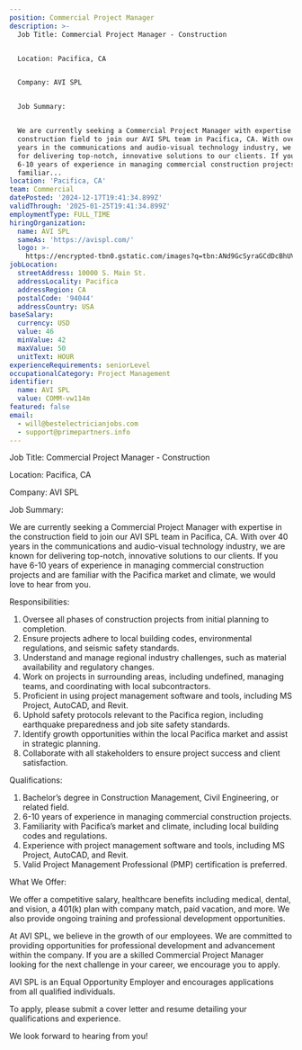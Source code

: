 ```yaml
---
position: Commercial Project Manager
description: >-
  Job Title: Commercial Project Manager - Construction


  Location: Pacifica, CA


  Company: AVI SPL


  Job Summary:


  We are currently seeking a Commercial Project Manager with expertise in the
  construction field to join our AVI SPL team in Pacifica, CA. With over 40
  years in the communications and audio-visual technology industry, we are known
  for delivering top-notch, innovative solutions to our clients. If you have
  6-10 years of experience in managing commercial construction projects and are
  familiar...
location: 'Pacifica, CA'
team: Commercial
datePosted: '2024-12-17T19:41:34.899Z'
validThrough: '2025-01-25T19:41:34.899Z'
employmentType: FULL_TIME
hiringOrganization:
  name: AVI SPL
  sameAs: 'https://avispl.com/'
  logo: >-
    https://encrypted-tbn0.gstatic.com/images?q=tbn:ANd9GcSyraGCdDcBhUVCLjb9MI2McsVysMD7wjYlIQ&s
jobLocation:
  streetAddress: 10000 S. Main St.
  addressLocality: Pacifica
  addressRegion: CA
  postalCode: '94044'
  addressCountry: USA
baseSalary:
  currency: USD
  value: 46
  minValue: 42
  maxValue: 50
  unitText: HOUR
experienceRequirements: seniorLevel
occupationalCategory: Project Management
identifier:
  name: AVI SPL
  value: COMM-vw114m
featured: false
email:
  - will@bestelectricianjobs.com
  - support@primepartners.info
---
```




Job Title: Commercial Project Manager - Construction

Location: Pacifica, CA

Company: AVI SPL

Job Summary:

We are currently seeking a Commercial Project Manager with expertise in the construction field to join our AVI SPL team in Pacifica, CA. With over 40 years in the communications and audio-visual technology industry, we are known for delivering top-notch, innovative solutions to our clients. If you have 6-10 years of experience in managing commercial construction projects and are familiar with the Pacifica market and climate, we would love to hear from you.

Responsibilities:

1. Oversee all phases of construction projects from initial planning to completion.
2. Ensure projects adhere to local building codes, environmental regulations, and seismic safety standards.
3. Understand and manage regional industry challenges, such as material availability and regulatory changes.
4. Work on projects in surrounding areas, including undefined, managing teams, and coordinating with local subcontractors.
5. Proficient in using project management software and tools, including MS Project, AutoCAD, and Revit.
6. Uphold safety protocols relevant to the Pacifica region, including earthquake preparedness and job site safety standards.
7. Identify growth opportunities within the local Pacifica market and assist in strategic planning.
8. Collaborate with all stakeholders to ensure project success and client satisfaction.

Qualifications:

1. Bachelor’s degree in Construction Management, Civil Engineering, or related field.
2. 6-10 years of experience in managing commercial construction projects.
3. Familiarity with Pacifica’s market and climate, including local building codes and regulations.
4. Experience with project management software and tools, including MS Project, AutoCAD, and Revit.
5. Valid Project Management Professional (PMP) certification is preferred.

What We Offer:

We offer a competitive salary, healthcare benefits including medical, dental, and vision, a 401(k) plan with company match, paid vacation, and more. We also provide ongoing training and professional development opportunities.

At AVI SPL, we believe in the growth of our employees. We are committed to providing opportunities for professional development and advancement within the company. If you are a skilled Commercial Project Manager looking for the next challenge in your career, we encourage you to apply.

AVI SPL is an Equal Opportunity Employer and encourages applications from all qualified individuals.

To apply, please submit a cover letter and resume detailing your qualifications and experience.

We look forward to hearing from you!

